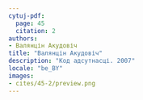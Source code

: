 ```yaml
---
cytuj-pdf:
  page: 45
  citation: 2
authors:
- Валянцін Акудовіч
title: "Валянцін Акудовіч"
description: "Код адсутнасці. 2007"
locale: "be_BY"
images:
- cites/45-2/preview.png
---
```

